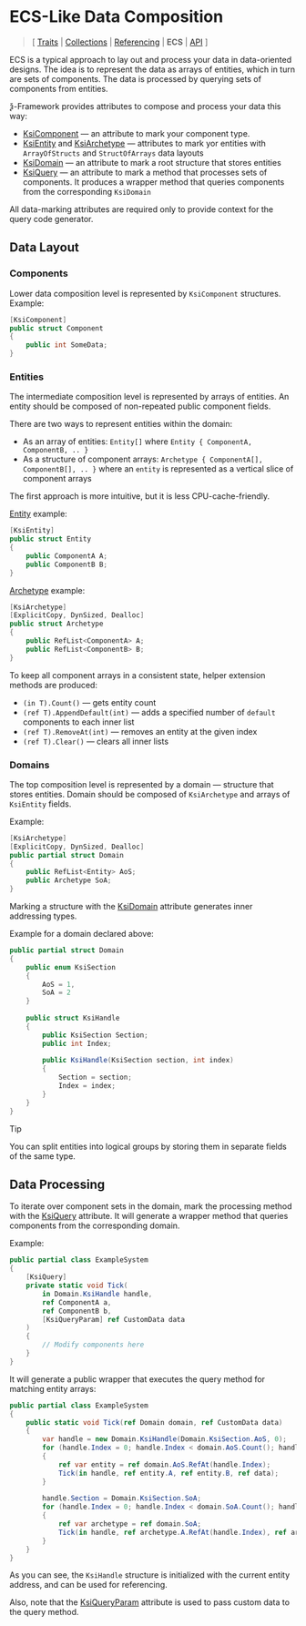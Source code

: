 # ECS-Like Data Composition

> \[ [Traits](traits.md)
> \| [Collections](collections.md)
> \| [Referencing](borrow-checker-at-home.md)
> \| **ECS**
> \| [API](api/index.g.md)
> \]

ECS is a typical approach to lay out and process your data in data-oriented designs.
The idea is to represent the data as arrays of entities, which in turn are sets of components.
The data is processed by querying sets of components from entities.

ѯ-Framework provides attributes to compose and process your data this way:
- [KsiComponent](api/T.KsiComponentAttribute.g.md) — an attribute to mark your component type.
- [KsiEntity](api/T.KsiEntityAttribute.g.md) and [KsiArchetype](api/T.KsiArchetypeAttribute.g.md) —
attributes to mark yor entities with `ArrayOfStructs` and `StructOfArrays` data layouts
- [KsiDomain](api/T.KsiDomainAttribute.g.md) — an attribute to mark a root structure that stores entities
- [KsiQuery](api/T.KsiQueryAttribute.g.md) — an attribute to mark a method that processes sets of components.
It produces a wrapper method that queries components from the corresponding `KsiDomain`

All data-marking attributes are required only to provide context for the query code generator.

## Data Layout

### Components

Lower data composition level is represented by `KsiComponent` structures.
Example:
```csharp
[KsiComponent]
public struct Component
{
    public int SomeData;
}
```

### Entities

The intermediate composition level is represented by arrays of entities.
An entity should be composed of non-repeated public component fields.

There are two ways to represent entities within the domain:
- As an array of entities: `Entity[]` where `Entity { ComponentA, ComponentB, .. }`
- As a structure of component arrays: `Archetype { ComponentA[], ComponentB[], .. }` where
an `entity` is represented as a vertical slice of component arrays

The first approach is more intuitive, but it is less CPU-cache-friendly.

[Entity](api/T.KsiEntityAttribute.g.md) example:
```csharp
[KsiEntity]
public struct Entity
{
    public ComponentA A;
    public ComponentB B;
}
```

[Archetype](api/T.KsiArchetypeAttribute.g.md) example:
```csharp
[KsiArchetype]
[ExplicitCopy, DynSized, Dealloc]
public struct Archetype
{
    public RefList<ComponentA> A;
    public RefList<ComponentB> B;
}
```

To keep all component arrays in a consistent state, helper extension methods are produced:
- `(in T).Count()` — gets entity count
- `(ref T).AppendDefault(int)` — adds a specified number of `default` components to each inner list
- `(ref T).RemoveAt(int)` — removes an entity at the given index
- `(ref T).Clear()` — clears all inner lists

### Domains

The top composition level is represented by a domain — structure that stores entities.
Domain should be composed of `KsiArchetype` and arrays of `KsiEntity` fields.

Example:
```csharp
[KsiArchetype]
[ExplicitCopy, DynSized, Dealloc]
public partial struct Domain
{
    public RefList<Entity> AoS;
    public Archetype SoA;
}
```

Marking a structure with the [KsiDomain](api/T.KsiDomainAttribute.g.md) attribute generates inner addressing types.

Example for a domain declared above:
```csharp
public partial struct Domain
{
    public enum KsiSection
    {
        AoS = 1,
        SoA = 2
    }
    
    public struct KsiHandle
    {
        public KsiSection Section;
        public int Index;
    
        public KsiHandle(KsiSection section, int index)
        {
            Section = section;
            Index = index;
        }
    }
}
```

> [!TIP]
> You can split entities into logical groups by storing them in separate fields of the same type.  

## Data Processing

To iterate over component sets in the domain,
mark the processing method with the [KsiQuery](api/T.KsiQueryAttribute.g.md) attribute.
It will generate a wrapper method that queries components from the corresponding domain.

Example:
```csharp
public partial class ExampleSystem
{
    [KsiQuery]
    private static void Tick(
        in Domain.KsiHandle handle,
        ref ComponentA a,
        ref ComponentB b,
        [KsiQueryParam] ref CustomData data
    )
    {
        // Modify components here
    }
}
```

It will generate a public wrapper that executes the query method for matching entity arrays:
```csharp
public partial class ExampleSystem
{
    public static void Tick(ref Domain domain, ref CustomData data)
    {
        var handle = new Domain.KsiHandle(Domain.KsiSection.AoS, 0);
        for (handle.Index = 0; handle.Index < domain.AoS.Count(); handle.Index++)
        {
            ref var entity = ref domain.AoS.RefAt(handle.Index);
            Tick(in handle, ref entity.A, ref entity.B, ref data);
        }
        
        handle.Section = Domain.KsiSection.SoA;
        for (handle.Index = 0; handle.Index < domain.SoA.Count(); handle.Index++)
        {
            ref var archetype = ref domain.SoA;
            Tick(in handle, ref archetype.A.RefAt(handle.Index), ref archetype.B.RefAt(handle.Index), ref data);
        }
    }
}
```

As you can see, the `KsiHandle` structure is initialized with the current entity address,
and can be used for referencing.

Also, note that the [KsiQueryParam](api/T.KsiQueryParamAttribute.g.md) attribute
is used to pass custom data to the query method.